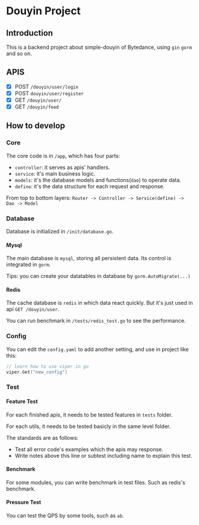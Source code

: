 # Douyin Project

## Introduction

This is a backend project about simple-douyin of Bytedance, using `gin` `gorm` and so on.

## APIS

- [x] POST `/douyin/user/login`
- [x] POST `douyin/user/register`
- [x] GET `/douyin/user/`
- [x] GET `/douyin/feed`

## How to develop

### Core

The core code is in `/app`, which has four parts:

- `controller`: it serves as apis' handlers.
- `service`: it's main business logic.
- `models`: it's the database models and functions(`dao`) to operate data.
- `define`: it's the data structure for each request and response.

From top to bottom layers: `Router -> Controller -> Service(define) -> Dao -> Model`

### Database

Database is initialized in `/init/database.go`.

#### Mysql

The main database is `mysql`, storing all persistent data. Its control is integrated in `gorm`.

Tips: you can create your datatables in database by `gorm.AutoMigrate(...)`

#### Redis

The cache database is `redis` in which data react quickly. But it's just used in api `GET /douyin/user`.

You can run benchmark in `/tests/redis_test.go` to see the performance.

### Config

You can edit the `config.yaml` to add another setting, and use in project like this:

```go
// learn how to use viper in go
viper.Get("new_config")
```

### Test

#### Feature Test

For each finished apis, it needs to be tested features in `tests` folder.

For each utils, it needs to be tested basicly in the same level folder.

The standards are as follows:

- Test all error code's examples which the apis may response.
- Write notes above this line or subtest including name to explain this test.

#### Benchmark

For some modules, you can write benchmark in test files. Such as redis's benchmark.

#### Pressure Test

You can test the QPS by some tools, such as `ab`.
